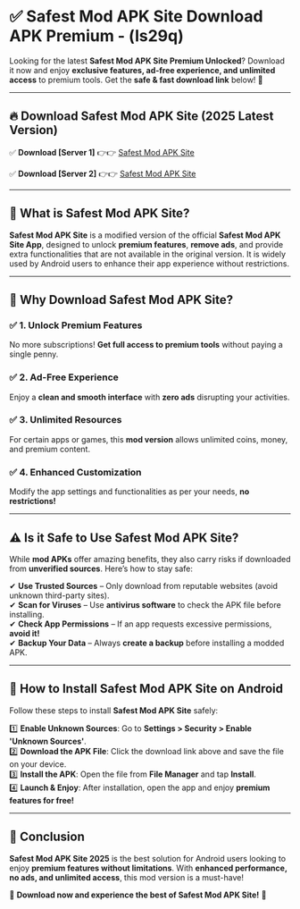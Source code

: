 
# ✅ Safest Mod APK Site Download APK Premium -  (ls29q) 

Looking for the latest **Safest Mod APK Site Premium Unlocked**? Download it now and enjoy **exclusive features, ad-free experience, and unlimited access** to premium tools. Get the **safe & fast download link** below! 🚀

---

## 🔥 Download Safest Mod APK Site (2025 Latest Version)

✅ **Download [Server 1]** 👉👉 [Safest Mod APK Site ](https://apkcomod.com?title=Safest_Mod_APK_Site)  

✅ **Download [Server 2]** 👉👉 [Safest Mod APK Site ](https://apkcomod.com?title=Safest_Mod_APK_Site)  


---

## 📌 What is Safest Mod APK Site?

**Safest Mod APK Site** is a modified version of the official **Safest Mod APK Site App**, designed to unlock **premium features**, **remove ads**, and provide extra functionalities that are not available in the original version. It is widely used by Android users to enhance their app experience without restrictions.

---

## 🌟 Why Download Safest Mod APK Site?

### ✅ 1. Unlock Premium Features
No more subscriptions! **Get full access to premium tools** without paying a single penny.

### ✅ 2. Ad-Free Experience
Enjoy a **clean and smooth interface** with **zero ads** disrupting your activities.

### ✅ 3. Unlimited Resources
For certain apps or games, this **mod version** allows unlimited coins, money, and premium content.

### ✅ 4. Enhanced Customization
Modify the app settings and functionalities as per your needs, **no restrictions!**

---

## ⚠️ Is it Safe to Use Safest Mod APK Site?

While **mod APKs** offer amazing benefits, they also carry risks if downloaded from **unverified sources**. Here’s how to stay safe:

✔ **Use Trusted Sources** – Only download from reputable websites (avoid unknown third-party sites).  
✔ **Scan for Viruses** – Use **antivirus software** to check the APK file before installing.  
✔ **Check App Permissions** – If an app requests excessive permissions, **avoid it!**  
✔ **Backup Your Data** – Always **create a backup** before installing a modded APK.

---

## 📲 How to Install Safest Mod APK Site on Android

Follow these steps to install **Safest Mod APK Site** safely:

1️⃣ **Enable Unknown Sources**: Go to **Settings > Security > Enable 'Unknown Sources'**.  
2️⃣ **Download the APK File**: Click the download link above and save the file on your device.  
3️⃣ **Install the APK**: Open the file from **File Manager** and tap **Install**.  
4️⃣ **Launch & Enjoy**: After installation, open the app and enjoy **premium features for free!**

---

## 🚀 Conclusion

**Safest Mod APK Site 2025** is the best solution for Android users looking to enjoy **premium features without limitations**. With **enhanced performance, no ads, and unlimited access**, this mod version is a must-have!

🔻 **Download now and experience the best of Safest Mod APK Site!** 🔻

